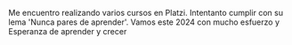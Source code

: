 Me encuentro realizando varios cursos en Platzi. Intentanto cumplir con su lema 'Nunca pares de aprender'. Vamos este 2024 con mucho esfuerzo y Esperanza de aprender y crecer
